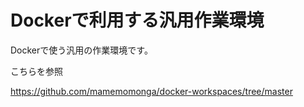 # Dockerで利用する汎用作業環境

Dockerで使う汎用の作業環境です。

こちらを参照

https://github.com/mamemomonga/docker-workspaces/tree/master
